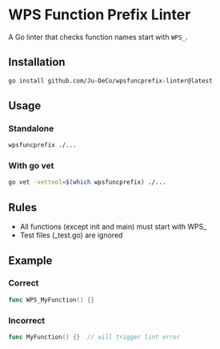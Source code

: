 # WPS Function Prefix Linter

A Go linter that checks function names start with `WPS_`.

## Installation

``` bash
go install github.com/Ju-DeCo/wpsfuncprefix-linter@latest
```

## Usage

### Standalone

``` bash
wpsfuncprefix ./...
```

### With go vet

``` bash
go vet -vettool=$(which wpsfuncprefix) ./...
```

## Rules

* All functions (except init and main) must start with WPS_
* Test files (_test.go) are ignored

## Example

### Correct

``` go
func WPS_MyFunction() {}
```

### Incorrect
``` go
func MyFunction() {}  // will trigger lint error
```